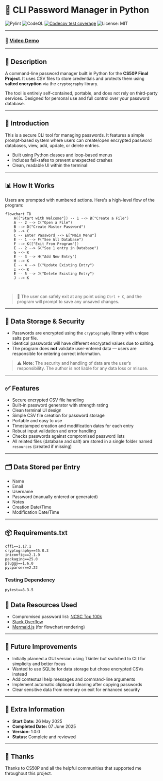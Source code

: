 # 🔐 CLI Password Manager in Python

<!-- badges: start -->

![Pylint](https://github.com/CodeStarter25/brain_squeeze_flask/actions/workflows/pylint.yml/badge.svg)
![CodeQL](https://github.com/CodeStarter25/brain_squeeze_flask/actions/workflows/codeql.yml/badge.svg)
[![Codecov test coverage](https://codecov.io/gh/CodeStarter25/co2emissionsanalyzer/graph/badge.svg)](https://app.codecov.io/gh/CodeStarter25/co2emissionsanalyzer) 
<img src="https://img.shields.io/badge/License-MIT-yellow.svg" alt="License: MIT" />

<!-- badges: end -->

---

### 🎥 [Video Demo](https://youtu.be/kyA6AvcbZJE)

---

## 📌 Description

A command-line password manager built in Python for the **CS50P Final Project**. It uses CSV files to store credentials and protects them using **salted encryption** via the `cryptography` library.

The tool is entirely self-contained, portable, and does not rely on third-party services. Designed for personal use and full control over your password database.

---

## 🧭 Introduction

This is a secure CLI tool for managing passwords. It features a simple prompt-based system where users can create/open encrypted password databases, view, add, update, or delete entries.

- Built using Python classes and loop-based menus
- Includes fail-safes to prevent unexpected crashes
- Clean, readable UI within the terminal

---

## 📊 How It Works

Users are prompted with numbered actions. Here's a high-level flow of the program:

```mermaid
flowchart TD
    A(["Start with Welcome"]) -- 1 --> B("Create a File")
    A -- 2 --> C("Open a File")
    B --> D("Create Master Password")
    D --> C
    C -- Enter Password --> E["Main Menu"]
    E -- 1 --> F("See All Database")
    F --> K(["Exit From Program"])
    E -- 2 --> G("See 1 entry in Database")
    G --> K
    E -- 3 --> H("Add New Entry")
    H --> K
    E -- 4 --> I("Update Existing Entry")
    I --> K
    E -- 5 --> J("Delete Existing Entry")
    J --> K
```

<p>&nbsp;</p>

> 🔁 The user can safely exit at any point using `Ctrl + C`, and the program will prompt to save any unsaved changes.

---

## 🔐 Data Storage & Security

- Passwords are encrypted using the `cryptography` library with unique salts per file.
- Identical passwords will have different encrypted values due to salting.
- The program does **not** validate user-entered data — users are responsible for entering correct information.

> ⚠️ **Note:** The security and handling of data are the user’s responsibility. The author is not liable for any data loss or misuse.

---

## ✅ Features

- Secure encrypted CSV file handling  
- Built-in password generator with strength rating  
- Clean terminal UI design  
- Simple CSV file creation for password storage  
- Portable and easy to use  
- Timestamped creation and modification dates for each entry  
- Robust input validation and error handling  
- Checks passwords against compromised password lists  
- All related files (database and salt) are stored in a single folder named `resources` (created if missing)

---

## 🗂️ Data Stored per Entry

- Name  
- Email  
- Username  
- Password (manually entered or generated)  
- Notes  
- Creation Date/Time  
- Modification Date/Time  

---

## 📦 Requirements.txt

```text
cffi==1.17.1
cryptography==45.0.3
iniconfig==2.1.0
packaging==25.0
pluggy==1.6.0
pycparser==2.22
```

### Testing Dependency

```text
pytest==8.3.5
```

## 🧪 Data Resources Used

- Compromised password list: [NCSC Top 100k](https://www.ncsc.gov.uk/static-assets/documents/PwnedPasswordsTop100k.txt)  
- [Stack Overflow](https://stackoverflow.com)  
- [Mermaid.js](https://mermaid.js.org) (for flowchart rendering)

---

## 🚧 Future Improvements

- Initially planned a GUI version using Tkinter but switched to CLI for simplicity and better focus  
- Wanted to use SQLite for data storage but chose encrypted CSVs instead  
- Add contextual help messages and command-line arguments  
- Implement automatic clipboard clearing after copying passwords  
- Clear sensitive data from memory on exit for enhanced security

---

## 📅 Extra Information

- **Start Date:** 26 May 2025  
- **Completed Date:** 07 June 2025  
- **Version:** 1.0.0  
- **Status:** Complete and reviewed  

---

## 🙏 Thanks

Thanks to CS50P and all the helpful communities that supported me throughout this project.
